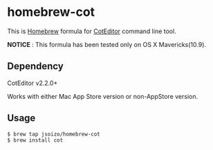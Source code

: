 # homebrew-cot

This is [Homebrew](https://github.com/mxcl/homebrew) formula for [CotEditor](http://coteditor.com/) command line tool.

**NOTICE** : This formula has been tested only on OS X Mavericks(10.9).

## Dependency

CotEditor v2.2.0+

Works with either Mac App Store version or non-AppStore version.

## Usage

```
$ brew tap jsoizo/homebrew-cot
$ brew install cot
```
